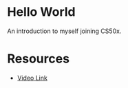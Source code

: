 # Hello World

An introduction to myself joining CS50x.

# Resources

-   [Video Link](https://youtu.be/BDe_gUCCX1o)

